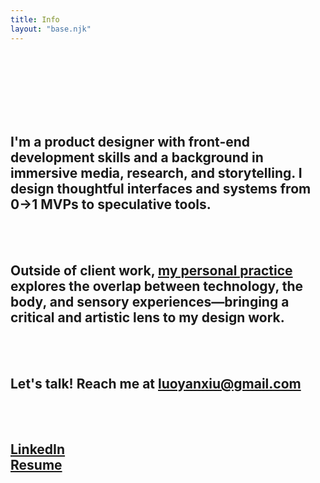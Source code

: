 ```yaml
---
title: Info
layout: "base.njk"
---
```

<br><br>
<br><br>
<br><br>

## I'm a product designer with front-end development skills and a background in immersive media, research, and storytelling. I design thoughtful interfaces and systems from 0→1 MVPs to speculative tools.
<br><br>

<!-- ## I've worked with early-stage startups, research labs, and mission-driven teams to bring digital experiences to life—often building from scratch while contributing to both UX strategy and visual design.
<br><br> -->

## Outside of client work, [my personal practice](http://www.luoyanxiu.com/) explores the overlap between technology, the body, and sensory experiences—bringing a critical and artistic lens to my design work.
<br><br>

## Let's talk! Reach me at [luoyanxiu@gmail.com](mailto:luoyanxiu@gmail.com)
<br><br>

## [LinkedIn](https://www.linkedin.com/in/yanxiu-ally-luo/)<br>[Resume](https://drive.google.com/file/d/1u6Na6qQZ7xkiXmAnQD7Aa0knj5n54hw9/view?usp=sharing)


<br>
